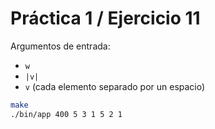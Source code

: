 # Práctica 1 / Ejercicio 11

Argumentos de entrada:
- `w`
- `|v|`
- `v` (cada elemento separado por un espacio)

```bash
make
./bin/app 400 5 3 1 5 2 1
```
